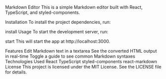 Markdown Editor
This is a simple Markdown editor built with React, TypeScript, and styled-components.

Installation
To install the project dependencies, run:

install
Usage
To start the development server, run:

start
This will start the app at http://localhost:3000.

Features
Edit Markdown text in a textarea
See the converted HTML output in real-time
Toggle a guide to see common Markdown syntaxes
Technologies Used
React
TypeScript
styled-components
react-markdown
License
This project is licensed under the MIT License. See the LICENSE file for details.
